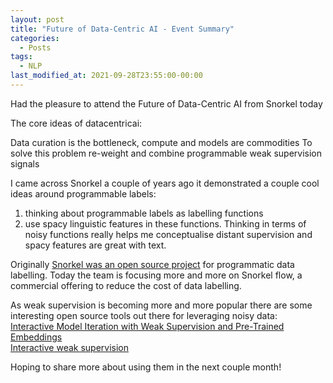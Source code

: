 ```yaml
---
layout: post
title: "Future of Data-Centric AI - Event Summary"
categories:
  - Posts
tags:
  - NLP
last_modified_at: 2021-09-28T23:55:00-00:00
---
```





Had the pleasure to attend the Future of Data-Centric AI from Snorkel today 

The core ideas of datacentricai:

Data curation is the bottleneck, compute and models are commodities To solve this problem re-weight and combine programmable weak supervision signals

I came across Snorkel a couple of years ago it demonstrated a couple cool ideas around programmable labels:
1. thinking about programmable labels as labelling functions
2. use spacy linguistic features in these functions.
Thinking in terms of noisy functions really helps me conceptualise distant supervision and spacy features are great with text.

Originally [Snorkel was an open source project](https://github.com/snorkel-team/snorkel) for programmatic data labelling.
Today the team is focusing more and more on Snorkel flow, a commercial offering to reduce the cost of data labelling.

As weak supervision is becoming more and more popular there are some interesting open source tools out there for leveraging noisy data:  
[Interactive Model Iteration with Weak Supervision and Pre-Trained Embeddings](https://github.com/HazyResearch/epoxy)  
[Interactive weak supervision](https://github.com/benbo/interactive-weak-supervision)

Hoping to share more about using them in the next couple month!